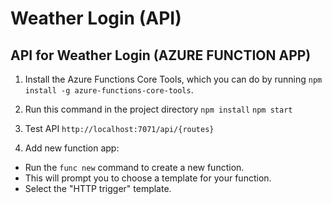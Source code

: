 # Weather Login (API)

## API for Weather Login (AZURE FUNCTION APP)

1. Install the Azure Functions Core Tools, which you can do by running 
`npm install -g azure-functions-core-tools`.

2. Run this command in the project directory
`npm install`
`npm start`

3. Test API
`http://localhost:7071/api/{routes}`

4. Add new function app: 
- Run the `func new` command to create a new function. 
- This will prompt you to choose a template for your function. 
- Select the "HTTP trigger" template.
